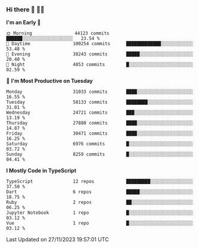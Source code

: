 ### Hi there 👋 🧑‍💻



<!--START_SECTION:waka-->
**I'm an Early 🐤** 

```text
🌞 Morning                44123 commits       ██████░░░░░░░░░░░░░░░░░░░   23.54 % 
🌆 Daytime                100254 commits      █████████████░░░░░░░░░░░░   53.48 % 
🌃 Evening                38243 commits       █████░░░░░░░░░░░░░░░░░░░░   20.40 % 
🌙 Night                  4853 commits        █░░░░░░░░░░░░░░░░░░░░░░░░   02.59 % 
```
📅 **I'm Most Productive on Tuesday** 

```text
Monday                   31033 commits       ████░░░░░░░░░░░░░░░░░░░░░   16.55 % 
Tuesday                  58133 commits       ████████░░░░░░░░░░░░░░░░░   31.01 % 
Wednesday                24721 commits       ███░░░░░░░░░░░░░░░░░░░░░░   13.19 % 
Thursday                 27880 commits       ████░░░░░░░░░░░░░░░░░░░░░   14.87 % 
Friday                   30471 commits       ████░░░░░░░░░░░░░░░░░░░░░   16.25 % 
Saturday                 6976 commits        █░░░░░░░░░░░░░░░░░░░░░░░░   03.72 % 
Sunday                   8259 commits        █░░░░░░░░░░░░░░░░░░░░░░░░   04.41 % 
```


**I Mostly Code in TypeScript** 

```text
TypeScript               12 repos            █████████░░░░░░░░░░░░░░░░   37.50 % 
Dart                     6 repos             █████░░░░░░░░░░░░░░░░░░░░   18.75 % 
Ruby                     2 repos             ██░░░░░░░░░░░░░░░░░░░░░░░   06.25 % 
Jupyter Notebook         1 repo              █░░░░░░░░░░░░░░░░░░░░░░░░   03.12 % 
Vue                      1 repo              █░░░░░░░░░░░░░░░░░░░░░░░░   03.12 % 
```




 Last Updated on 27/11/2023 19:57:01 UTC
<!--END_SECTION:waka-->


